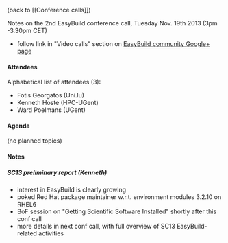 (back to [[Conference calls]])

Notes on the 2nd EasyBuild conference call, Tuesday Nov. 19th 2013 (3pm -3.30pm CET)

 * follow link in "Video calls" section on [EasyBuild community Google+ page](https://plus.google.com/communities/103632287931200436158)

#### Attendees

Alphabetical list of attendees (3):

* Fotis Georgatos (Uni.lu)
* Kenneth Hoste (HPC-UGent)
* Ward Poelmans (UGent)

#### Agenda

(no planned topics)

#### Notes
##### SC13 preliminary report (Kenneth)

 * interest in EasyBuild is clearly growing
 * poked Red Hat package maintainer w.r.t. environment modules 3.2.10 on RHEL6
 * BoF session on "Getting Scientific Software Installed" shortly after this conf call
 * more details in next conf call, with full overview of SC13 EasyBuild-related activities
